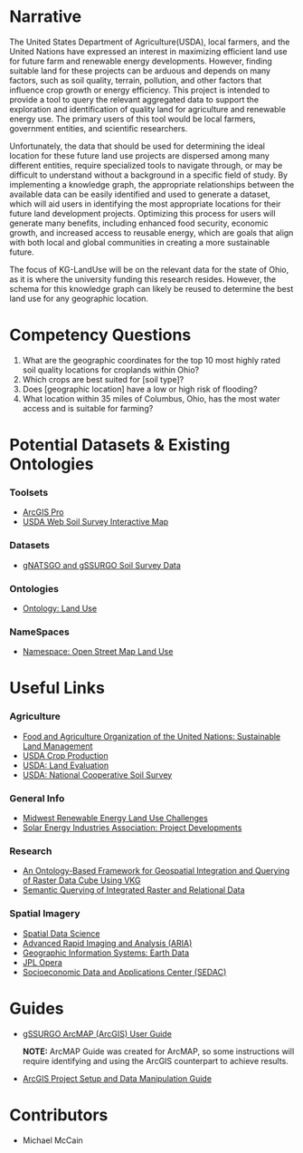 # Narrative

The United States Department of Agriculture(USDA), local farmers, and the United Nations have expressed an interest in maximizing efficient land use for future farm and renewable energy developments. However, finding suitable land for these projects can be arduous and depends on many factors, such as soil quality, terrain, pollution, and other factors that influence crop growth or energy efficiency. This project is intended to provide a tool to query the relevant aggregated data to support the exploration and identification of quality land for agriculture and renewable energy use. The primary users of this tool would be local farmers, government entities, and scientific researchers.

Unfortunately, the data that should be used for determining the ideal location for these future land use projects are dispersed among many different entities, require specialized tools to navigate through, or may be difficult to understand without a background in a specific field of study. By implementing a knowledge graph, the appropriate relationships between the available data can be easily identified and used to generate a dataset, which will aid users in identifying the most appropriate locations for their future land development projects. Optimizing this process for users will generate many benefits, including enhanced food security, economic growth, and increased access to reusable energy, which are goals that align with both local and global communities in creating a more sustainable future.

The focus of KG-LandUse will be on the relevant data for the state of Ohio, as it is where the university funding this research resides. However, the schema for this knowledge graph can likely be reused to determine the best land use for any geographic location.

# Competency Questions

1. What are the geographic coordinates for the top 10 most highly rated soil quality locations for croplands within Ohio?
2. Which crops are best suited for [soil type]?
3. Does [geographic location] have a low or high risk of flooding?
4. What location within 35 miles of Columbus, Ohio, has the most water access and is suitable for farming?

# Potential Datasets & Existing Ontologies

### Toolsets

- [ArcGIS Pro](https://pro.arcgis.com/en/pro-app/index-geonet-allcontent.html)
- [USDA Web Soil Survey Interactive Map](https://websoilsurvey.nrcs.usda.gov/app/WebSoilSurvey.aspx)

### Datasets

- [gNATSGO and gSSURGO Soil Survey Data](https://nrcs.app.box.com/v/soils/folder/17971946225)

### Ontologies

- [Ontology: Land Use](https://enterpriseintegrationlab.github.io/icity/LandUse/LandUse_1.2/doc/index-en.html#CLUMPClassification)

### NameSpaces

- [Namespace: Open Street Map Land Use](https://wiki.openstreetmap.org/wiki/Map_features#Landuse)

# Useful Links

### Agriculture

- [Food and Agriculture Organization of the United Nations: Sustainable Land Management](https://www.fao.org/land-water/land/sustainable-land-management/en/)
- [USDA Crop Production](https://www.usda.gov/topics/farming/crop-production)
- [USDA: Land Evaluation](https://www.nrcs.usda.gov/conservation-basics/natural-resource-concerns/land/evaluation-and-assessment)
- [USDA: National Cooperative Soil Survey](https://www.nrcs.usda.gov/about/partner-with-us/national-cooperative-soil-survey)

### General Info

- [Midwest Renewable Energy Land Use Challenges](https://www.nature.org/en-us/about-us/where-we-work/united-states/midwest-demand-for-renewables/)
- [Solar Energy Industries Association: Project Developments](https://www.seia.org/research-resources/major-solar-projects-list)

### Research

- [An Ontology-Based Framework for Geospatial Integration and Querying of Raster Data Cube Using VKG](https://pdfs.semanticscholar.org/1ddc/75800e154748192bb07f92843ea17d6f0475.pdf)
- [Semantic Querying of Integrated Raster and Relational Data](https://ceur-ws.org/Vol-3485/paper8240.pdf)

### Spatial Imagery

- [Spatial Data Science](https://r-spatial.org/book/part-1.html)
- [Advanced Rapid Imaging and Analysis (ARIA)](https://aria.jpl.nasa.gov/)
- [Geographic Information Systems: Earth Data](https://www.earthdata.nasa.gov/learn/pathfinders/gis-pathfinder/find-data#gis-tools)
- [JPL Opera](https://www.jpl.nasa.gov/go/opera/about-opera)
- [Socioeconomic Data and Applications Center (SEDAC)](https://sedac.ciesin.columbia.edu/)

# Guides

- [gSSURGO ArcMAP (ArcGIS) User Guide](/UserGuides/gSSURGO_UserGuide_July2020.pdf)

  **NOTE:** ArcMAP Guide was created for ArcMAP, so some instructions will require identifying and using the ArcGIS counterpart to achieve results.

- [ArcGIS Project Setup and Data Manipulation Guide](/UserGuides/ArcGIS%20Project%20Setup%20and%20Data%20Manipulation.md)

# Contributors

- Michael McCain
